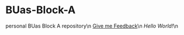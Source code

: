 # BUas-Block-A
personal BUas Block A repository\n
[Give me Feedback](https://github.com/VladKovalchuk241230/BUas-Block-A/blob/main/Quizzes/week2_wednesday_quizz.txt)\n
*Hello World!*\n
